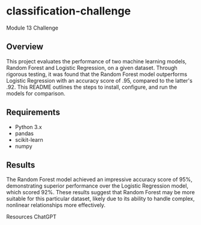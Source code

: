 # classification-challenge
Module 13 Challenge
 
## Overview
This project evaluates the performance of two machine learning models, Random Forest and Logistic Regression, on a given dataset. Through rigorous testing, it was found that the Random Forest model outperforms Logistic Regression with an accuracy score of .95, compared to the latter's .92. This README outlines the steps to install, configure, and run the models for comparison.

## Requirements
- Python 3.x
- pandas
- scikit-learn
- numpy

## Results
The Random Forest model achieved an impressive accuracy score of 95%, demonstrating superior performance over the Logistic Regression model, which scored 92%. These results suggest that Random Forest may be more suitable for this particular dataset, likely due to its ability to handle complex, nonlinear relationships more effectively.

Resources
ChatGPT
